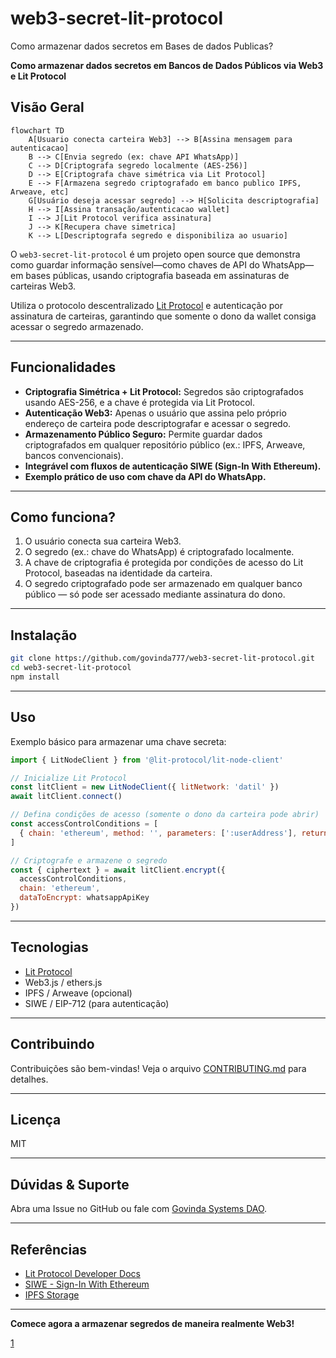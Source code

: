 # web3-secret-lit-protocol
Como armazenar dados secretos em Bases de dados Publicas?

**Como armazenar dados secretos em Bancos de Dados Públicos via Web3 e Lit Protocol**

## Visão Geral

```mermaid
flowchart TD
    A[Usuario conecta carteira Web3] --> B[Assina mensagem para autenticacao]
    B --> C[Envia segredo (ex: chave API WhatsApp)]
    C --> D[Criptografa segredo localmente (AES-256)]
    D --> E[Criptografa chave simétrica via Lit Protocol]
    E --> F[Armazena segredo criptografado em banco publico IPFS, Arweave, etc]
    G[Usuário deseja acessar segredo] --> H[Solicita descriptografia]
    H --> I[Assina transação/autenticacao wallet]
    I --> J[Lit Protocol verifica assinatura]
    J --> K[Recupera chave simetrica]
    K --> L[Descriptografa segredo e disponibiliza ao usuario]
```

O `web3-secret-lit-protocol` é um projeto open source que demonstra como guardar informação sensível—como chaves de API do WhatsApp—em bases públicas, usando criptografia baseada em assinaturas de carteiras Web3.

Utiliza o protocolo descentralizado [Lit Protocol](https://litprotocol.com) e autenticação por assinatura de carteiras, garantindo que somente o dono da wallet consiga acessar o segredo armazenado.

***

## Funcionalidades

- **Criptografia Simétrica + Lit Protocol:** Segredos são criptografados usando AES-256, e a chave é protegida via Lit Protocol.
- **Autenticação Web3:** Apenas o usuário que assina pelo próprio endereço de carteira pode descriptografar e acessar o segredo.
- **Armazenamento Público Seguro:** Permite guardar dados criptografados em qualquer repositório público (ex.: IPFS, Arweave, bancos convencionais).
- **Integrável com fluxos de autenticação SIWE (Sign-In With Ethereum).**
- **Exemplo prático de uso com chave da API do WhatsApp.**

***

## Como funciona?

1. O usuário conecta sua carteira Web3.
2. O segredo (ex.: chave do WhatsApp) é criptografado localmente.
3. A chave de criptografia é protegida por condições de acesso do Lit Protocol, baseadas na identidade da carteira.
4. O segredo criptografado pode ser armazenado em qualquer banco público — só pode ser acessado mediante assinatura do dono.

***

## Instalação

```bash
git clone https://github.com/govinda777/web3-secret-lit-protocol.git
cd web3-secret-lit-protocol
npm install
```

***

## Uso

Exemplo básico para armazenar uma chave secreta:

```javascript
import { LitNodeClient } from '@lit-protocol/lit-node-client'

// Inicialize Lit Protocol
const litClient = new LitNodeClient({ litNetwork: 'datil' })
await litClient.connect()

// Defina condições de acesso (somente o dono da carteira pode abrir)
const accessControlConditions = [
  { chain: 'ethereum', method: '', parameters: [':userAddress'], returnValueTest: { comparator: '=', value: walletAddress } }
]

// Criptografe e armazene o segredo
const { ciphertext } = await litClient.encrypt({
  accessControlConditions,
  chain: 'ethereum',
  dataToEncrypt: whatsappApiKey
})
```

***

## Tecnologias

- [Lit Protocol](https://litprotocol.com)
- Web3.js / ethers.js
- IPFS / Arweave (opcional)
- SIWE / EIP-712 (para autenticação)

***

## Contribuindo

Contribuições são bem-vindas! Veja o arquivo [CONTRIBUTING.md](./CONTRIBUTING.md) para detalhes.

***

## Licença

MIT

***

## Dúvidas & Suporte

Abra uma Issue no GitHub ou fale com [Govinda Systems DAO](mailto:govinda777@gmail.com).

***

## Referências

- [Lit Protocol Developer Docs](https://developer.litprotocol.com)
- [SIWE - Sign-In With Ethereum](https://login.xyz/)
- [IPFS Storage](https://ipfs.io/)

***

**Comece agora a armazenar segredos de maneira realmente Web3!**

[1](https://github.com/govinda777/web3-secret-lit-protocol)
